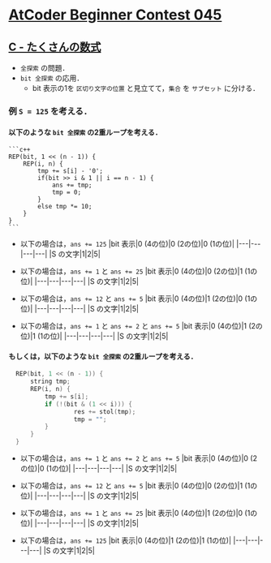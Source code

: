 # [AtCoder Beginner Contest 045](https://atcoder.jp/contests/abc045)

## [C - たくさんの数式](https://atcoder.jp/contests/abc045/tasks/arc061_a)
- `全探索` の問題．
- `bit 全探索` の応用．
	- bit 表示の1を `区切り文字の位置` と見立てて，`集合` を `サブセット` に分ける．

### 例 `S = 125` を考える．
#### 以下のような `bit 全探索` の2重ループを考える．
	```c++
	REP(bit, 1 << (n - 1)) {
		REP(i, n) {
			tmp += s[i] - '0';
			if(bit >> i & 1 || i == n - 1) {
				ans += tmp;
				tmp = 0;
			}
			else tmp *= 10;
		}
	}
	```

- 以下の場合は，`ans += 125`
	|bit 表示|0 (4の位)|0 (2の位)|0 (1の位)|
	|---|---|---|---|
	|S の文字|1|2|5|

- 以下の場合は，`ans += 1` と `ans += 25`
	|bit 表示|0 (4の位)|0 (2の位)|1 (1の位)|
	|---|---|---|---|
	|S の文字|1|2|5|

- 以下の場合は，`ans += 12` と `ans += 5`
	|bit 表示|0 (4の位)|1 (2の位)|0 (1の位)|
	|---|---|---|---|
	|S の文字|1|2|5|

- 以下の場合は，`ans += 1` と `ans += 2` と `ans += 5`
	|bit 表示|0 (4の位)|1 (2の位)|1 (1の位)|
	|---|---|---|---|
	|S の文字|1|2|5|

#### もしくは，以下のような `bit 全探索` の2重ループを考える．
  ```cpp
  	REP(bit, 1 << (n - 1)) {
  		string tmp;
  		REP(i, n) {
  			tmp += s[i];
  			if (!(bit & (1 << i))) {
  					res += stol(tmp);
  					tmp = "";
  			}
  		}
  	}
  ```

- 以下の場合は，`ans += 1` と `ans += 2` と `ans += 5`
	|bit 表示|0 (4の位)|0 (2の位)|0 (1の位)|
	|---|---|---|---|
	|S の文字|1|2|5|

- 以下の場合は，`ans += 12` と `ans += 5`
	|bit 表示|0 (4の位)|0 (2の位)|1 (1の位)|
	|---|---|---|---|
	|S の文字|1|2|5|

- 以下の場合は，`ans += 1` と `ans += 25`
	|bit 表示|0 (4の位)|1 (2の位)|0 (1の位)|
	|---|---|---|---|
	|S の文字|1|2|5|

- 以下の場合は，`ans += 125`
	|bit 表示|0 (4の位)|1 (2の位)|1 (1の位)|
	|---|---|---|---|
	|S の文字|1|2|5|
